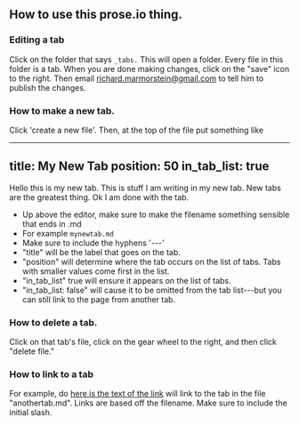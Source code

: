 ## How to use this prose.io thing.


### Editing a tab
Click on the folder that says `_tabs.`
This will open a folder. Every file in this folder is a tab.
When you are done making changes, click on the "save" icon to the right. Then email richard.marmorstein@gmail.com to tell him to publish the changes.

### How to make a new tab.
Click 'create a new file'. Then, at the top of the file put something like

---
title: My New Tab
position: 50
in_tab_list: true
---
Hello this is my new tab.
This is stuff I am writing in my new tab.
New tabs are the greatest thing.
Ok I am done with the tab.

* Up above the editor, make sure to make the filename something sensible that ends in .md
* For example `mynewtab.md`
* Make sure to include the hyphens '---'
* "title" will be the label that goes on the tab.
* "position" will determine where the tab occurs on the list of tabs. Tabs with smaller values come first in the list.
* "in_tab_list" true will ensure it appears on the list of tabs. 
* "in_tab_list: false" will cause it to be omitted from the tab list---but you can still link to the page from another tab.

### How to delete a tab.

Click on that tab's file, click on the gear wheel to the right, and then click "delete file."

### How to link to a tab

For example, do [here is the text of the link](/anothertab) will link to the tab in the file "anothertab.md". Links are based off the filename. Make sure to include the initial slash.

